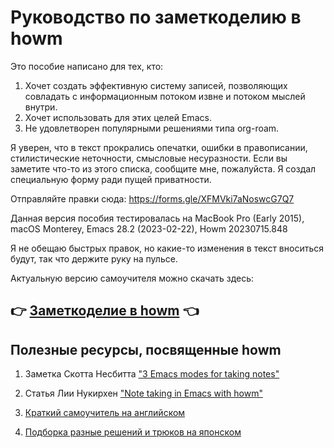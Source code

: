 # Руководство по заметкоделию в howm

Это пособие написано для тех, кто:
1. Хочет создать эффективную систему записей, позволяющих совладать с информационным потоком извне и потоком мыслей внутри.
2. Хочет использовать для этих целей Emacs.
3. Не удовлетворен популярными решениями типа org-roam.

Я уверен, что в текст прокрались опечатки, ошибки в правописании, стилистические неточности, смысловые несуразности. 
Если вы заметите что-то из этого списка, сообщите мне, пожалуйста. Я создал специальную форму ради пущей приватности.

Отправляйте правки сюда:
https://forms.gle/XFMVki7aNoswcG7Q7

Данная версия пособия тестировалась на MacBook Pro (Early 2015), macOS Monterey, Emacs 28.2 (2023-02-22), Howm 20230715.848

Я не обещаю быстрых правок, но какие-то изменения в текст вноситься будут, так что держите руку на пульсе.

Актуальную версию самоучителя можно скачать здесь:

## 👉 [Заметкоделие в howm](https://github.com/Emacs101/howm-manual/blob/8c8ca89eb092a26dcb85cc9467fd81d1395a5789/Howm_tutorial.pdf) 👈

## Полезные ресурсы, посвященные howm

1. Заметка Скотта Несбитта ["3 Emacs modes for taking notes"](https://opensource.com/article/18/7/emacs-modes-note-taking)

2. Статья Лии Нукирхен ["Note taking in Emacs with howm"](https://leahneukirchen.org/blog/archive/2022/03/note-taking-in-emacs-with-howm.html)

3. [Краткий самоучитель на английском](https://howm.osdn.jp/README.html)

4. [Подборка разные решений и трюков на японском](http://howm.osdn.jp/cgi-bin/hiki/hiki.cgi?c=index)

